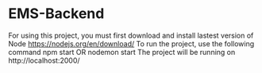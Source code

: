 # EMS-Backend
For using this project, you must first download and install lastest version of Node
      https://nodejs.org/en/download/
To run the project, use the following command
      npm start      OR
      nodemon start
The project will be running on http://localhost:2000/
